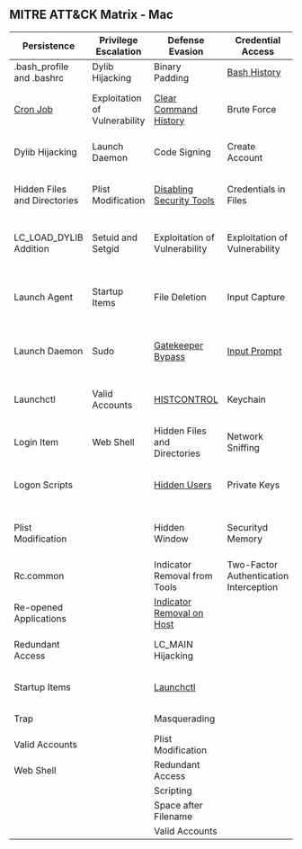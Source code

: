 ## MITRE ATT&CK Matrix - Mac


| ﻿Persistence                  | Privilege Escalation          | Defense Evasion               | Credential Access                      | Discovery                              | Lateral Movement                | Execution                | Collection                     | Exfiltration                                  | Command and Control                     |
|------------------------------|-------------------------------|-------------------------------|----------------------------------------|----------------------------------------|---------------------------------|--------------------------|--------------------------------|-----------------------------------------------|-----------------------------------------|
| .bash_profile and .bashrc    | Dylib Hijacking               | Binary Padding                | [Bash History](Credential_Access/Bash_History.md)                           | Account Discovery                      | [AppleScript](Execution/AppleScript.md)                     | [AppleScript](Execution/AppleScript.md)              | Automated Collection           | Automated Exfiltration                        | Commonly Used Port                      |
| [Cron Job](Persistence/Cron_Job.md)                     | Exploitation of Vulnerability | [Clear Command History](Defense_Evasion/Clear_Command_History.md)         | Brute Force                            | Application Window Discovery           | Application Deployment Software | Command-Line Interface   | Clipboard Data                 | Data Compressed                               | Communication Through Removable Media   |
| Dylib Hijacking              | Launch Daemon                 | Code Signing                  | Create Account                         | File and Directory Discovery           | Exploitation of Vulnerability   | Graphical User Interface | Data Staged                    | Data Encrypted                                | Connection Proxy                        |
| Hidden Files and Directories | Plist Modification            | [Disabling Security Tools](Defense_Evasion/Disabling_Security_Tools.md)      | Credentials in Files                   | Network Share Discovery                | Logon Scripts                   | Launchctl                | Data from Local System         | Data Transfer Size Limits                     | Custom Command and Control Protocol     |
| LC_LOAD_DYLIB Addition       | Setuid and Setgid             | Exploitation of Vulnerability | Exploitation of Vulnerability          | Permission Groups Discovery            | Remote File Copy                | Scripting                | Data from Network Shared Drive | Exfiltration Over Alternative Protocol        | Custom Cryptographic Protocol           |
| Launch Agent                 | Startup Items                 | File Deletion                 | Input Capture                          | Process Discovery                      | Remote Services                 | Source                   | Data from Removable Media      | Exfiltration Over Command and Control Channel | Data Encoding                           |
| Launch Daemon                | Sudo                          | [Gatekeeper Bypass](Defense_Evasion/Gatekeeper_Bypass.md)             | [Input Prompt](Credential_Access/Input_Prompt.md)                           | Remote System Discovery                | Third-party Software            | Space after Filename     | Input Capture                  | Exfiltration Over Other Network Medium        | Data Obfuscation                        |
| Launchctl                    | Valid Accounts                | [HISTCONTROL](Defense_Evasion/HISTCONTROL.md)                   | Keychain                               | Security Software Discovery            |                                 | Third-party Software     | Screen Capture                 | Exfiltration Over Physical Medium             | Fallback Channels                       |
| Login Item                   | Web Shell                     | Hidden Files and Directories  | Network Sniffing                       | System Information Discovery           |                                 | Trap                     |                                | Scheduled Transfer                            | Multi-Stage Channels                    |
| Logon Scripts                |                               | [Hidden Users](Defense_Evasion/Hidden_Users.md)                  | Private Keys                           | System Network Configuration Discovery |                                 |                          |                                |                                               | Multiband Communication                 |
| Plist Modification           |                               | Hidden Window                 | Securityd Memory                       | System Network Connections Discovery   |                                 |                          |                                |                                               | Multilayer Encryption                   |
| Rc.common                    |                               | Indicator Removal from Tools  | Two-Factor Authentication Interception | System Owner/User Discovery            |                                 |                          |                                |                                               | Remote File Copy                        |
| Re-opened Applications       |                               | [Indicator Removal on Host](Defense_Evasion/Indicator_Removal_On_Host.md)     |                                        |                                        |                                 |                          |                                |                                               | Standard Application Layer Protocol     |
| Redundant Access             |                               | LC_MAIN Hijacking             |                                        |                                        |                                 |                          |                                |                                               | Standard Cryptographic Protocol         |
| Startup Items                |                               | [Launchctl](Defense_Evasion/Launchctl.md)                     |                                        |                                        |                                 |                          |                                |                                               | Standard Non-Application Layer Protocol |
| Trap                         |                               | Masquerading                  |                                        |                                        |                                 |                          |                                |                                               | Uncommonly Used Port                    |
| Valid Accounts               |                               | Plist Modification            |                                        |                                        |                                 |                          |                                |                                               | Web Service                             |
| Web Shell                    |                               | Redundant Access              |                                        |                                        |                                 |                          |                                |                                               |                                         |
|                              |                               | Scripting                     |                                        |                                        |                                 |                          |                                |                                               |                                         |
|                              |                               | Space after Filename          |                                        |                                        |                                 |                          |                                |                                               |                                         |
|                              |                               | Valid Accounts                |                                        |                                        |                                 |                          |                                |                                               |                                         |
